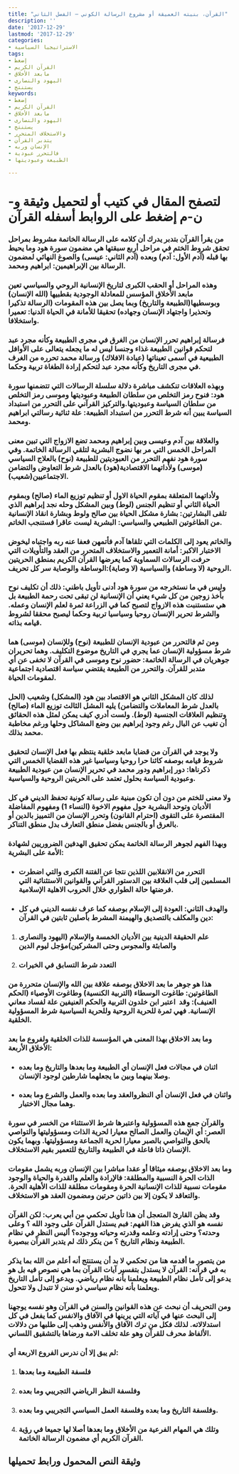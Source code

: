 ```yaml
---
title: "القرآن، بنيته العميقة أو مشروع الرسالة الكوني – الفصل الثاني"
description: ''
date: '2017-12-29'
lastmod: '2017-12-29'
categories:
- الاستراتيجيا السياسية
tags:
- إضغط
- القرآن الكريم
- مابعد الأخلاق
- اليهود والنصارى
- يستنتج
keywords:
- إضغط
- القرآن الكريم
- مابعد الأخلاق
- اليهود والنصارى
- يستنتج
- والاستخلاف المتحرر
- يتدبر القرآن
- الإنسان وربه
- فالتحرر عبودية
- الطبيعة وعبوديتها

---
```

# **لتصفح المقال في كتيب أو لتحميل وثيقة و-ن-م إضغط على الروابط أسفله** **القرآن**

### من يقرأ القرآن بتدبر يدرك أن كلامه على الرسالة الخاتمة مشروط بمراحل تحقق شروط الختم في مراحل أربع سبقتها هي مضمون سورة هود وما يحيط بها قبله (آدم الأول: آدم) وبعده (آدم الثاني: عيسى) والصوغ النهائي لمضمون الرسالة بين الإبراهيمين: ابراهيم ومحمد.

### وهذه المراحل أو الحقب الكبرى لتاريخ الإنسانية الروحي والسياسي تعين مابعد الأخلاق المؤسس للمعادلة الوجودية بقطبيها (الله الإنسان) وبوسطيها(الطبيعة والتاريخ) وبما يصل بين هذه المقومات (الرسالة تذكيرا وتحذيرا واجتهاد الإنسان وجهاده) تحقيقا للأمانة في الحياة الدنيا: تعميرا واستخلافا.

### فرسالة إبراهيم تحرر الإنسان من الغرق في مجرى الطبيعة وكأنه مجرد عبد لتحكم قوانين الطبيعة غذاء وجنسا ليس له ما يجعله يتعالى على الأوافل الطبيعية في أسمى تعيناتها (عبادة الافلاك) ورسالة محمد تحرره من الغرف في مجرى التاريخ وكأنه مجرد عبد لتحكم إرادة الطغاة تربية وحكما.

### وبهذه العلاقات تنكشف مباشرة دلالة سلسلة الرسالات التي تتضمنها سورة هود: فنوح رمز التخلص من سلطان الطبيعة وعبوديتها وموسى رمز التخلص من سلطان السياسة وعبوديتها.والتركيز القرآني على التحرر من استبداد السياسة يبين أنه شرط التحرر من استبداد الطبيعة: علة ثنائية رسالتي ابراهيم ومحمد.

### والعلاقة بين آدم وعيسى وبين إبراهيم ومحمد تضع الازواج التي تبين معنى المراحل الخمس التي مر بها نضوج البشرية لتلقي الرسالة الخاتمة. وفي سورة هود نفهم التحرر من العبوديتين للطبيعة (نوح) بالعلاج السياسي (موسى) ولأداتهما الاقتصادية(هود) بالعدل شرط التعاوض والتضامن الاجتماعيين(شعيب).

### ولأداتهما المتعلقة بمقوم الحياة الاول أو تنظيم توزيع الماء (صالح) وبمقوم الحياة الثاني أو تنظيم الجنس (لوط) وبين المشكل وحله نجد إبراهيم الذي تلقى البشارتين: بشارة مشكل الحياة بين صالح ولوط وبشارة انقاذ الإنسانية من الطاغوتين الطبيعي والسياسي: البشرية ليست عاقرا فستنجب الخاتم.

### والخاتم يعود إلى الكلمات التي تلقاها آدم فأتمهن فعفا عنه ربه واجتباه ليخوض الاختبار الاكبر: أمانة التعمير والاستخلاف المتحرر من العقد والتأويلات التي حرفت الرسالات السماوية كما يعرضها القرآن الكريم بمنطق الحريتين الروحية (لا وساطة) والسياسية (لا وصاية):الوساطة والوصاية سر كل تحريف.

### وليس في ما نستخرجه من سورة هود أدنى تأويل باطني: ذلك أن تكليف نوح بأخذ زوجين من كل شيء يعني أن الإنسانية لن تبقى تحت رحمة الطبيعة بل هي ستستنبت هذه الازواج لتصبح كما في الزراعة ثمرة لعلم الإنسان وعمله. والشرط تحرير الإنسان روحيا وسياسيا تربية وحكما ليصبح محققا لشروط قيامه بذاته.

### ومن ثم فالتحرر من عبودية الإنسان للطبيعة (نوح) وللإنسان (موسى) هما شرط مسؤولية الإنسان عما يجري في التاريخ موضوع التكليف. وهما تحريران جوهريان في الرسالة الخاتمة: حضور نوح وموسى في القرآن لا تخفى عن أي متدبر للقرآن. والتحرر من الطبيعة يقتضي سياسة اقتصادية اجتماعية لمقومات الحياة.

### لذلك كان المشكل الثاني هو الاقتصاد بين هود (المشكل) وشعيب (الحل بالعدل شرط المعاملات والتضامن) يليه المشل الثالث توزيع الماء (صالح) وتنظيم العلاقات الجنسية (لوط). ولست أدري كيف يمكن لمثل هذه الحقائق أن تغيب عن البال رغم وجود إبراهيم بين وضع المشاكل وحلها ورغم مخاطبة محمد بذلك.

### ولا يوجد في القرآن من قضايا مابعد خلقية ينتظم بها فعل الإنسان لتحقيق شروط قيامه بوصفه كائنا حرا روحيا وسياسيا غير هذه القضايا الخمس التي ذكرناها: دور إبراهيم ودور محمد في تحرير الإنسان من عبودية الطبيعة وعبودية السياسة بحلول تعتمد على الحريتين الروحية والسياسية.

### ولا معنى للختم من دون أن تكون مبنية على رسالة كونية تحفظ الديني في كل الأديان وتوحد البشرية حول مفهوم الاخوة (النساء 1) ومفهوم المفاضلة المقتصرة على التقوى (احترام القانون) وتحرر الإنسان من التمييز بالدين أو بالعرق أو بالجنس بفضل منطق التعارف بدل منطق التناكر.

### وبهذا الفهم لجوهر الرسالة الخاتمة يمكن تحقيق الهدفين الضروريين لشهادة الأمة على البشرية:

* ### التحرر من الانقلابين اللذين نتجا عن الفتنة الكبرى والتي اضطرت المسلمين إلى قلب العلاقة بين الدستور القرآني والقوانين الاستثنائية التي فرضتها حالة الطواري خلال الحروب الاهلية الإسلامية.
* ### والهدف الثاني: العودة إلى الإسلام بوصفه كما عرف نفسه الديني في كل دين والمكلف بالتصديق والهيمنة المشرط بأصلين ثابتين في القرآن:

1. ### علم الحقيقة الدينية بين الأديان الخمسة والإسلام (اليهود والنصارى والصابئة والمجوس وحتى المشركين)مؤجل ليوم الدين
2. ### التعدد شرط التسابق في الخيرات

### هذا هو جوهر ما بعد الاخلاق بوصفه علاقة بين الله والإنسان متحررة من الطاغوتين: طاغوت الوسطاء (التربية الكنسية) وطاغوت الأوصياء (الحكم العنيف): وقد  اعتبر ابن خلدون التربية والحكم العنيفين علة لفساد معاني الإنسانية. فهي ثمرة للحرية الروحية وللحرية السياسية شرط المسؤولية الخلقية.

### وما بعد الاخلاق بهذا المعنى هي المؤسسة للذات الخلقية ولفروع ما بعد الأخلاق الأربعة:

* ### اثنان في مجالات فعل الإنسان أي الطبيعة وما بعدها والتاريخ وما بعده وصلا بينهما وبين ما يجعلهما شارطين لوجود الإنسان.
* ### واثنان في فعل الإنسان أي النظروالعقد وما بعده والعمل والشرع وما بعده وهما مجال الاختبار.

### والقرآن جمع هذه المسؤولية واعتبرها شرط الاستثناء من الخسر في سورة العصر: أي الإيمان والعمل الصالح معيارا لحرية الذات ومسؤوليتها والتواصي بالحق والتواصي بالصبر معيارا لحرية الجماعة ومسؤوليتها. وبهما يكون الإنسان ذاتا فاعلة في الطبيعة والتاريخ للتعمير بقيم الاستخلاف.

### وما بعد الاخلاق بوصفه ميثاقا أو عقدا مباشرا بين الإنسان وربه يشمل مقومات الذات الحرة النسبية والمطلقة: فالإرادة والعلم والقدرة والحياة والوجود مقومات نسبية للذات الإنسانية الحرة ومقومات مطلقة للذات الأهلية الحرة. والتعاقد لا يكون إلا بين ذاتين حرتين ومضمون العقد هو الاستخلاف.

### وقد يظن القارئ المتعجل أن هذا تأويل تحكمي من أبي يعرب: لكن القرآن نفسه هو الذي يفرض هذا الفهم: فبم يستدل القرآن على وجود الله ؟ وعلى وحدته؟ وحتى إرادته وعلمه وقدرته وحياته ووجوده؟ أليس النظر في نظام الطبيعة ونظام التاريخ ؟ من ينكر ذلك لم يتدبر القرآن ببصيرة.

### من يتصور ما أقدمه هنا من تحكمي لا بد أن يستنتج أنه أعلم من الله بما يذكر به في قرآنه: القرآن لا يستدل بتفسير آيات القرآن بما هي نصوص فيه بل هو يدعو إلى تأمل نظام الطبيعة ويعلمنا بأنه نظام رياضي. ويدعو إلى تأمل التاريخ ويعلمنا بأنه نظام سياسي ذو سنن لا تتبدل ولا تتحول.

### ومن التحريف أن نبحث عن هذه القوانين والسنن في القرآن وهو نفسه يوجهنا إلى البحث عنها في آياته التي يرينها في الآفاق والانفس كما يفعل في كل استدلالاته. لذلك فكل من ترك الآفاق والأنفس وذهب إلى طلبها من دلالات الألفاظ محرف للقرآن وهو علة تخلف الامة ورضاها بالتشقيق اللساني.

### لم يبق إلا أن ندرس الفروع الاربعة أي:

1. ### فلسفة الطبيعة وما بعدها
2. ### وفلسفة النظر الرياضي التجريبي وما بعده
3. ### وفلسفة التاريخ وما بعده وفلسفة العمل السياسي التجريبي وما بعده.
4. ### وتلك هي المهام الفرعية من الأخلاق وما بعدها أصلا لها جميعا في رؤية القرآن الكريم أي مضمون الرسالة الخاتمة.

## وثيقة النص المحمول ورابط تحميلها

###
